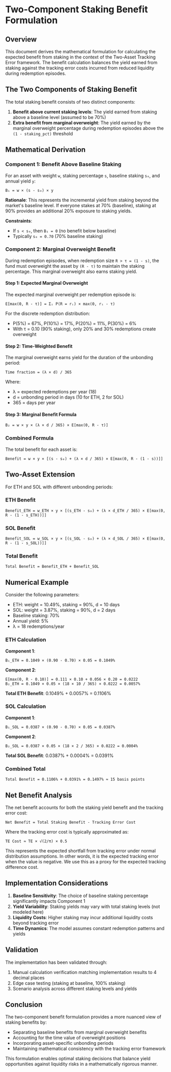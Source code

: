 # Two-Component Staking Benefit Formulation

## Overview

This document derives the mathematical formulation for calculating the expected benefit from staking in the context of the Two-Asset Tracking Error framework. The benefit calculation balances the yield earned from staking against the tracking error costs incurred from reduced liquidity during redemption episodes.

## The Two Components of Staking Benefit

The total staking benefit consists of two distinct components:

1. **Benefit above current staking levels**: The yield earned from staking above a baseline level (assumed to be 70%)
2. **Extra benefit from marginal overweight**: The yield earned by the marginal overweight percentage during redemption episodes above the `(1 - staking_pct)` threshold

## Mathematical Derivation

### Component 1: Benefit Above Baseline Staking

For an asset with weight `w`, staking percentage `s`, baseline staking `s₀`, and annual yield `y`:

```
B₁ = w × (s - s₀) × y
```

**Rationale**: This represents the incremental yield from staking beyond the market's baseline level. If everyone stakes at 70% (baseline), staking at 90% provides an additional 20% exposure to staking yields.

**Constraints**:
- If `s < s₀`, then `B₁ = 0` (no benefit below baseline)
- Typically `s₀ = 0.70` (70% baseline staking)

### Component 2: Marginal Overweight Benefit

During redemption episodes, when redemption size `R > τ = (1 - s)`, the fund must overweight the asset by `(R - τ)` to maintain the staking percentage. This marginal overweight also earns staking yield.

#### Step 1: Expected Marginal Overweight

The expected marginal overweight per redemption episode is:

```
E[max(0, R - τ)] = Σᵢ P(R = rᵢ) × max(0, rᵢ - τ)
```

For the discrete redemption distribution:
- P(5%) = 67%, P(10%) = 17%, P(20%) = 11%, P(30%) = 6%
- With τ = 0.10 (90% staking), only 20% and 30% redemptions create overweight

#### Step 2: Time-Weighted Benefit

The marginal overweight earns yield for the duration of the unbonding period:

```
Time fraction = (λ × d) / 365
```

Where:
- λ = expected redemptions per year (18)
- d = unbonding period in days (10 for ETH, 2 for SOL)
- 365 = days per year

#### Step 3: Marginal Benefit Formula

```
B₂ = w × y × (λ × d / 365) × E[max(0, R - τ)]
```

### Combined Formula

The total benefit for each asset is:

```
Benefit = w × y × [(s - s₀) + (λ × d / 365) × E[max(0, R - (1 - s))]]
```

## Two-Asset Extension

For ETH and SOL with different unbonding periods:

### ETH Benefit
```
Benefit_ETH = w_ETH × y × [(s_ETH - s₀) + (λ × d_ETH / 365) × E[max(0, R - (1 - s_ETH))]]
```

### SOL Benefit
```
Benefit_SOL = w_SOL × y × [(s_SOL - s₀) + (λ × d_SOL / 365) × E[max(0, R - (1 - s_SOL))]]
```

### Total Benefit
```
Total Benefit = Benefit_ETH + Benefit_SOL
```

## Numerical Example

Consider the following parameters:
- ETH: weight = 10.49%, staking = 90%, d = 10 days
- SOL: weight = 3.87%, staking = 90%, d = 2 days
- Baseline staking: 70%
- Annual yield: 5%
- λ = 18 redemptions/year

### ETH Calculation

**Component 1**:
```
B₁_ETH = 0.1049 × (0.90 - 0.70) × 0.05 = 0.1049%
```

**Component 2**:
```
E[max(0, R - 0.10)] = 0.111 × 0.10 + 0.056 × 0.20 = 0.0222
B₂_ETH = 0.1049 × 0.05 × (18 × 10 / 365) × 0.0222 = 0.0057%
```

**Total ETH Benefit**: 0.1049% + 0.0057% = 0.1106%

### SOL Calculation

**Component 1**:
```
B₁_SOL = 0.0387 × (0.90 - 0.70) × 0.05 = 0.0387%
```

**Component 2**:
```
B₂_SOL = 0.0387 × 0.05 × (18 × 2 / 365) × 0.0222 = 0.0004%
```

**Total SOL Benefit**: 0.0387% + 0.0004% = 0.0391%

### Combined Total
```
Total Benefit = 0.1106% + 0.0391% = 0.1497% ≈ 15 basis points
```

## Net Benefit Analysis

The net benefit accounts for both the staking yield benefit and the tracking error cost:

```
Net Benefit = Total Staking Benefit - Tracking Error Cost
```

Where the tracking error cost is typically approximated as:
```
TE Cost ≈ TE × √(2/π) × 0.5
```

This represents the expected shortfall from tracking error under normal distribution assumptions. In other words, it is the expected tracking error when the value is negative. We use this as a proxy for the expected tracking difference cost.

## Implementation Considerations

1. **Baseline Sensitivity**: The choice of baseline staking percentage significantly impacts Component 1
2. **Yield Variability**: Staking yields may vary with total staking levels (not modeled here)
3. **Liquidity Costs**: Higher staking may incur additional liquidity costs beyond tracking error
4. **Time Dynamics**: The model assumes constant redemption patterns and yields

## Validation

The implementation has been validated through:
1. Manual calculation verification matching implementation results to 4 decimal places
2. Edge case testing (staking at baseline, 100% staking)
3. Scenario analysis across different staking levels and yields

## Conclusion

The two-component benefit formulation provides a more nuanced view of staking benefits by:
- Separating baseline benefits from marginal overweight benefits
- Accounting for the time value of overweight positions
- Incorporating asset-specific unbonding periods
- Maintaining mathematical consistency with the tracking error framework

This formulation enables optimal staking decisions that balance yield opportunities against liquidity risks in a mathematically rigorous manner.